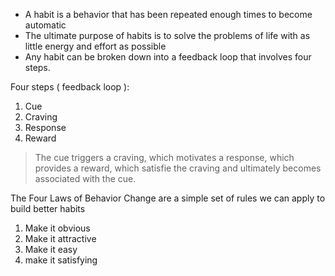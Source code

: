 - A habit is a behavior that has been repeated enough times to become automatic
- The ultimate purpose of habits is to solve the problems of life with as little energy and effort as possible
- Any habit can be broken down into a feedback loop that involves four steps.

Four steps ( feedback loop ):

1. Cue
2. Craving
3. Response
4. Reward

> The cue triggers a craving, which motivates a response, which provides a reward, which satisfie the craving and ultimately
> becomes associated with the cue.

The Four Laws of Behavior Change are a simple set of rules we can apply to build better habits

1. Make it obvious
2. Make it attractive
3. Make it easy
4. make it satisfying

